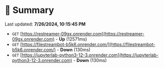 # 📖 Summary
Last updated: **7/26/2024, 10:15:45 PM**

- `GET` [https://restreamer-09gx.onrender.com](https://restreamer-09gx.onrender.com) - **Up** (12571ms)
- `GET` [https://filestreambot-b5k6.onrender.com/](https://filestreambot-b5k6.onrender.com/) - **Down** (130ms)
- `GET` [https://jupyterlab-python3-12-3.onrender.com](https://jupyterlab-python3-12-3.onrender.com) - **Down** (130ms)

